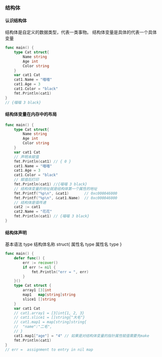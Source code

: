 ### 结构体
#### 认识结构体
结构体是自定义的数据类型，代表一类事物。
结构体变量是具体的代表一个具体变量

```go
func main() {
	type Cat struct{
		Name string
		Age int
		Color string
	}
	var cat1 Cat
	cat1.Name = "喵喵"
	cat1.Age = 3
	cat1.Color = "black"
	fmt.Println(cat1)
}
// {喵喵 3 black}
```
#### 结构体变量在内存中的布局
```go
func main() {
	type Cat struct{
		Name string
		Age int
		Color string
	}
	var cat1 Cat
	// 声明未赋值
	fmt.Println(cat1) // { 0 }
	cat1.Name = "喵喵"
	cat1.Age = 3
	cat1.Color = "black"
	// 赋值后打印
	fmt.Println(cat1) //{喵喵 3 black}
	// 结构体变量的地址就是结构体第一个属性的地址
	fmt.Printf("%p\n", &cat1)		// 0xc000046000
	fmt.Printf("%p\n", &cat1.Name)  // 0xc000046000
	// 结构体是值传递
	cat2 := cat1
	cat2.Name = "花花"
	fmt.Println(cat1) // {喵喵 3 black}
}
```
#### 结构体声明
基本语法
    type 结构体名称 struct{
        属性名 type
        属性名 type
    }

```go
func main() {
	defer func() {
		err := recover()
		if err != nil {
			fmt.Println("err = ", err)
		}
	}()
	type Cat struct {
		array1 [3]int
		map1   map[string]string
		slice1 []string
	}
	var cat1 Cat
	// cat1.array1 = [3]int{1, 2, 3}
	// cat1.slice1 = []string{"大毛"}
	// cat1.map1 = map[string]string{
	// 	"name":"二毛",
	// }
	cat1.map1["age"] = "4" // 如果是对结构体变量的指针属性赋值需要先make
    fmt.Println(cat1)
}
// err =  assignment to entry in nil map
```
